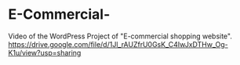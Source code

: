 # E-Commercial-

Video of the WordPress Project of "E-commercial shopping website".
https://drive.google.com/file/d/1Jl_rAUZfrU0GsK_C4IwJxDTHw_Og-K1u/view?usp=sharing
